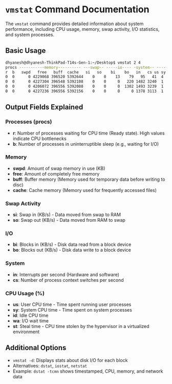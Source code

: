 # `vmstat` Command Documentation

The `vmstat` command provides detailed information about system performance, including CPU usage, memory, swap activity, I/O statistics, and system processes.

## Basic Usage
```sh
dhyanesh@dhyanesh-ThinkPad-T14s-Gen-1:~/Desktop$ vmstat 2 4
procs -----------memory---------- ---swap-- -----io---- -system-- ------cpu-----
r  b   swpd   free   buff  cache   si   so    bi    bo   in   cs us sy id wa st
0  0      0 4229068 396520 5392644    0    0    13    79   95   41  4  1 95  0  0
0  0      0 4227304 396548 5392108    0    0     0   220 1482 3240  1  1 98  0  0
0  0      0 4206072 396556 5392088    0    0     0  1302 1493 3239  1  1 98  0  0
0  0      0 4227236 396556 5392156    0    0     0     0 1378 3113  1  1 98  0  0
```

## Output Fields Explained

### Processes (procs)
- **r**: Number of processes waiting for CPU time (Ready state). High values indicate CPU bottlenecks
- **b**: Number of processes in uninterruptible sleep (e.g., waiting for I/O)

### Memory
- **swpd**: Amount of swap memory in use (KB)
- **free**: Amount of completely free memory
- **buff**: Buffer memory (Memory used for temporary data before writing to disc)
- **cache**: Cache memory (Memory used for frequently accessed files)

### Swap Activity
- **si**: Swap in (KB/s) - Data moved from swap to RAM
- **so**: Swap out (KB/s) - Data moved from RAM to swap

### I/O
- **bi**: Blocks in (KB/s) - Disk data read from a block device
- **bo**: Blocks out (KB/s) - Disk data write to a block device

### System
- **in**: Interrupts per second (Hardware and software)
- **cs**: Number of process context switches per second

### CPU Usage (%)
- **us**: User CPU time - Time spent running user processes
- **sy**: System CPU time - Time spent on system processes
- **id**: Idle CPU time
- **wa**: I/O wait time
- **st**: Steal time - CPU time stolen by the hypervisor in a virtualized environment

## Additional Options
- `vmstat -d`: Displays stats about disk I/O for each block
- Alternatives: `dstat`, `iostat`, `netstat`
- Example: `dstat -tcmn` shows timestamped, CPU, memory, and network data